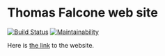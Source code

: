 # Thomas Falcone web site 
[![Build Status](https://travis-ci.com/ThomasF34/thomasfalcone.fr.svg?branch=master)](https://travis-ci.com/ThomasF34/thomasfalcone.fr)
[![Maintainability](https://api.codeclimate.com/v1/badges/79c3af9595f8925a8114/maintainability)](https://codeclimate.com/github/ThomasF34/thomasfalcone.fr/maintainability)

Here is [the link](http://thomasfalcone.fr) to the website.

